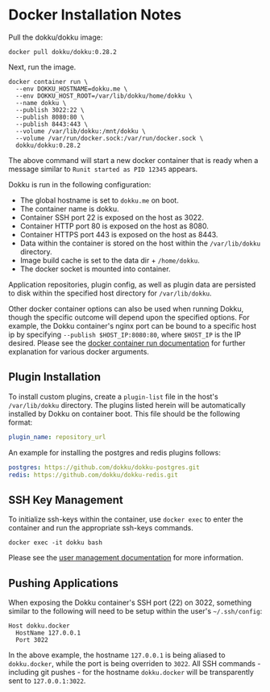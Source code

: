 # Docker Installation Notes

Pull the dokku/dokku image:

```shell
docker pull dokku/dokku:0.28.2
```

Next, run the image.

```shell
docker container run \
  --env DOKKU_HOSTNAME=dokku.me \
  --env DOKKU_HOST_ROOT=/var/lib/dokku/home/dokku \
  --name dokku \
  --publish 3022:22 \
  --publish 8080:80 \
  --publish 8443:443 \
  --volume /var/lib/dokku:/mnt/dokku \
  --volume /var/run/docker.sock:/var/run/docker.sock \
  dokku/dokku:0.28.2
```

The above command will start a new docker container that is ready when a message similar to `Runit started as PID 12345` appears.

Dokku is run in the following configuration:

- The global hostname is set to `dokku.me` on boot.
- The container name is dokku.
- Container SSH port 22 is exposed on the host as 3022.
- Container HTTP port 80 is exposed on the host as 8080.
- Container HTTPS port 443 is exposed on the host as 8443.
- Data within the container is stored on the host within the `/var/lib/dokku` directory.
- Image build cache is set to the data dir + `/home/dokku`.
- The docker socket is mounted into container.

Application repositories, plugin config, as well as plugin data are persisted to disk within the specified host directory for `/var/lib/dokku`.

Other docker container options can also be used when running Dokku, though the specific outcome will depend upon the specified options. For example, the Dokku container's nginx port can be bound to a specific host ip by specifying `--publish $HOST_IP:8080:80`, where `$HOST_IP` is the IP desired. Please see the [docker container run documentation](https://docs.docker.com/engine/reference/commandline/run/) for further explanation for various docker arguments.

## Plugin Installation

To install custom plugins, create a `plugin-list` file in the host's `/var/lib/dokku` directory. The plugins listed herein will be automatically installed by Dokku on container boot. This file should be the following format:

```yaml
plugin_name: repository_url
```

An example for installing the postgres and redis plugins follows:

```yaml
postgres: https://github.com/dokku/dokku-postgres.git
redis: https://github.com/dokku/dokku-redis.git
```

## SSH Key Management

To initialize ssh-keys within the container, use `docker exec` to enter the container and run the appropriate ssh-keys commands.

```shell
docker exec -it dokku bash
```

Please see the [user management documentation](/docs/deployment/user-management.md) for more information.

## Pushing Applications

When exposing the Dokku container's SSH port (22) on 3022, something similar to the following will need to be setup within the user's `~/.ssh/config`:

```
Host dokku.docker
  HostName 127.0.0.1
  Port 3022
```

In the above example, the hostname `127.0.0.1` is being aliased to `dokku.docker`, while the port is being overriden to `3022`. All SSH commands - including git pushes - for the hostname `dokku.docker` will be transparently sent to `127.0.0.1:3022`.

